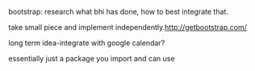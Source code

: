 bootstrap:
research what bhi has done, how to best integrate that.

take small piece and implement independently.http://getbootstrap.com/

long term idea-integrate with google calendar?

essentially just a package you import and can use